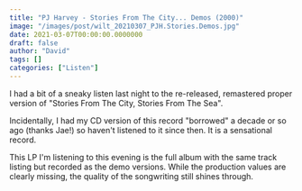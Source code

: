 ```yaml
---
title: "PJ Harvey - Stories From The City... Demos (2000)"
image: "/images/post/wilt_20210307_PJH.Stories.Demos.jpg"
date: 2021-03-07T00:00:00.0000000
draft: false
author: "David"
tags: []
categories: ["Listen"]
---
```

 I had a bit of a sneaky listen last night to the re-released, remastered proper version of "Stories From The City, Stories From The Sea".   
  
Incidentally, I had my CD version of this record "borrowed" a decade or so ago (thanks Jae!) so haven't listened to it since then. It is a sensational record.   
  
This LP I'm listening to this evening is the full album with the same track listing but recorded as the demo versions. While the production values are clearly missing, the quality of the songwriting still shines through.